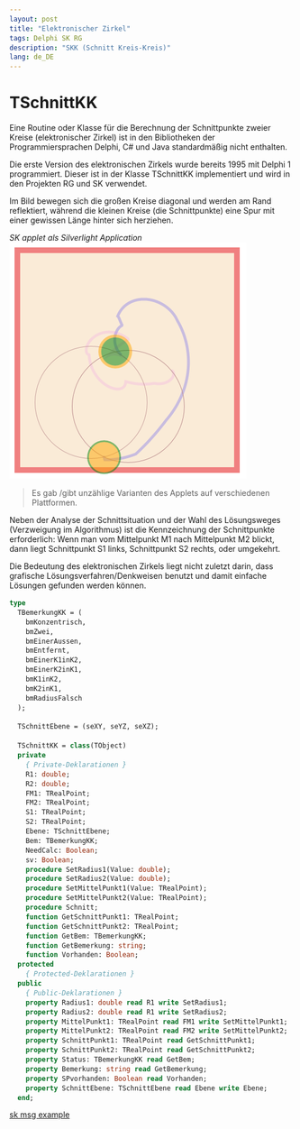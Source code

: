 ```yaml
---
layout: post
title: "Elektronischer Zirkel"
tags: Delphi SK RG
description: "SKK (Schnitt Kreis-Kreis)"
lang: de_DE
---
```


# TSchnittKK

Eine Routine oder Klasse für die Berechnung der Schnittpunkte zweier Kreise (elektronischer Zirkel)
ist in den Bibliotheken der Programmiersprachen Delphi, C# und Java standardmäßig nicht enthalten.

Die erste Version des elektronischen Zirkels wurde bereits 1995 mit Delphi 1 programmiert.
Dieser ist in der Klasse TSchnittKK implementiert und wird in den Projekten RG und SK verwendet.

Im Bild bewegen sich die großen Kreise diagonal und werden am Rand reflektiert,
während die kleinen Kreise (die Schnittpunkte) eine Spur mit einer gewissen Länge hinter sich herziehen.

*SK applet als Silverlight Application*<br>
![SKIA screenshot](images/SK/sk-img-02.png)

> Es gab /gibt  unzählige Varianten des Applets auf verschiedenen Plattformen.

Neben der Analyse der Schnittsituation und der Wahl des Lösungsweges (Verzweigung im Algorithmus) ist die Kennzeichnung der Schnittpunkte erforderlich:
Wenn man vom Mittelpunkt M1 nach Mittelpunkt M2 blickt,
dann liegt Schnittpunkt S1 links, Schnittpunkt S2 rechts, oder umgekehrt.

Die Bedeutung des elektronischen Zirkels liegt nicht zuletzt darin,
dass grafische Lösungsverfahren/Denkweisen benutzt und damit einfache Lösungen gefunden werden können.

```pascal
type
  TBemerkungKK = (
    bmKonzentrisch, 
    bmZwei, 
    bmEinerAussen, 
    bmEntfernt,
    bmEinerK1inK2, 
    bmEinerK2inK1, 
    bmK1inK2, 
    bmK2inK1, 
    bmRadiusFalsch
  );

  TSchnittEbene = (seXY, seYZ, seXZ);

  TSchnittKK = class(TObject)
  private
    { Private-Deklarationen }
    R1: double;
    R2: double;
    FM1: TRealPoint;
    FM2: TRealPoint;
    S1: TRealPoint;
    S2: TRealPoint;
    Ebene: TSchnittEbene;
    Bem: TBemerkungKK;
    NeedCalc: Boolean;
    sv: Boolean;
    procedure SetRadius1(Value: double);
    procedure SetRadius2(Value: double);
    procedure SetMittelPunkt1(Value: TRealPoint);
    procedure SetMittelPunkt2(Value: TRealPoint);
    procedure Schnitt;
    function GetSchnittPunkt1: TRealPoint;
    function GetSchnittPunkt2: TRealPoint;
    function GetBem: TBemerkungKK;
    function GetBemerkung: string;
    function Vorhanden: Boolean;
  protected
    { Protected-Deklarationen }
  public
    { Public-Deklarationen }
    property Radius1: double read R1 write SetRadius1;
    property Radius2: double read R1 write SetRadius2;
    property MittelPunkt1: TRealPoint read FM1 write SetMittelPunkt1;
    property MittelPunkt2: TRealPoint read FM2 write SetMittelPunkt2;
    property SchnittPunkt1: TRealPoint read GetSchnittPunkt1;
    property SchnittPunkt2: TRealPoint read GetSchnittPunkt2;
    property Status: TBemerkungKK read GetBem;
    property Bemerkung: string read GetBemerkung;
    property SPvorhanden: Boolean read Vorhanden;
    property SchnittEbene: TSchnittEbene read Ebene write Ebene;
  end;
```

[sk msg example](sk-msg-example.html)